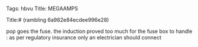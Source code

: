 Tags: hbvu
Title: MEGAAMPS
  
Title:# (rambling 6a982e84ecdee996e28)  
  
pop goes the fuse. the induction proved too much for the fuse box to handle : as per regulatory insurance only an electrician should connect